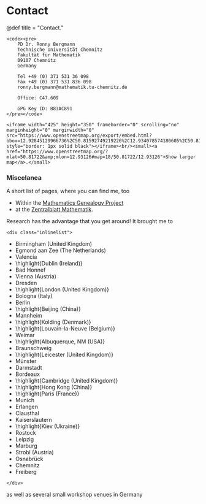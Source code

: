 # Contact

@def title = "Contact."

~~~
<code><pre>
    PD Dr. Ronny Bergmann
    Technische Universität Chemnitz
    Fakultät für Mathematik
    09107 Chemnitz
    Germany

    Tel +49 (0) 371 531 36 098
    Fax +49 (0) 371 531 836 098
    ronny.bergmann@mathematik.tu-chemnitz.de

    Office: C47.609

    GPG Key ID: B83AC891
</pre></code>

<iframe width="425" height="350" frameborder="0" scrolling="no" marginheight="0" marginwidth="0" src="https://www.openstreetmap.org/export/embed.html?bbox=12.92845129966736%2C50.81592749219226%2C12.934078574180605%2C50.81850668864046&amp;layer=mapnik&amp;marker=50.81721710822192%2C12.93126493692398" style="border: 1px solid black"></iframe><br/><small><a href="https://www.openstreetmap.org/?mlat=50.81722&amp;mlon=12.93126#map=18/50.81722/12.93126">Show larger map</a>.</small>
~~~

### Miscelanea
A short list of pages, where you can find me, too
* Within the [Mathematics Genealogy Project](https://www.genealogy.math.ndsu.nodak.edu/id.php?id=180383)
* at the [Zentralblatt Mathematik](https://zbmath.org/authors/?s=0&q=Bergmann%2C+Ronny).

Research has the advantage that you get around! It brought me to

~~~
<div class="inlinelist">
~~~
* Birmingham (United Kingdom)
* Egmond aan Zee (The Netherlands)
* Valencia
* \highlight{Dublin (Ireland)}
* Bad Honnef
* Vienna (Austria)
* Dresden
* \highlight{London (United Kingdom)}
* Bologna (Italy)
* Berlin
* \highlight{Beijing (China)}
* Mannheim
* \highlight{Kolding (Denmark)}
* \highlight{Louvain-la-Neuve (Belgium)}
* Weimar
* \highlight{Albuquerque, NM (USA)}
* Braunschweig
* \highlight{Leicester (United Kingdom)}
* Münster
* Darmstadt
* Bordeaux
* \highlight{Cambridge (United Kingdom)}
* \highlight{Hong Kong (China)}
* \highlight{Paris (France)}
* Munich
* Erlangen
* Clausthal
* Kaiserslautern
* \highlight{Kiev (Ukraine)}
* Rostock
* Leipzig
* Marburg
* Strobl (Austria)
* Osnabrück
* Chemnitz
* Freiberg

~~~
</div>
~~~
as well as several small workshop venues in Germany
